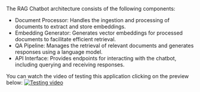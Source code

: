 The RAG Chatbot architecture consists of the following components:

* Document Processor: Handles the ingestion and processing of documents to extract and store embeddings.
* Embedding Generator: Generates vector embeddings for processed documents to facilitate efficient retrieval.
* QA Pipeline: Manages the retrieval of relevant documents and generates responses using a language model.
* API Interface: Provides endpoints for interacting with the chatbot, including querying and receiving responses.
  
You can watch the video of testing this application clicking on the preview below:
 [![Testing video](https://img.youtube.com/vi/8_f4_ILazwU/0.jpg)](https://www.youtube.com/watch?v=8_f4_ILazwU&ab_channel=asdasdasd)
